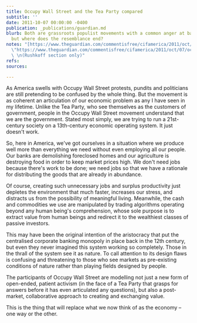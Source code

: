 ```yaml
---
title: Occupy Wall Street and the Tea Party compared
subtitle: ''
date: 2011-10-07 00:00:00 -0400
publication: _publications/guardian.md
blurb: Both are grassroots populist movements with a common anger at bailed-out banks,
  but where does the resemblance end?
notes: "[https://www.theguardian.com/commentisfree/cifamerica/2011/oct/07/occupy-wall-street-tea-party](https://www.theguardian.com/commentisfree/cifamerica/2011/oct/07/occupy-wall-street-tea-party
  \"https://www.theguardian.com/commentisfree/cifamerica/2011/oct/07/occupy-wall-street-tea-party\")
  \ \n(Rushkoff section only)"
refs: 
sources: 

---
```

As America swells with Occupy Wall Street protests, pundits and politicians are still pretending to be confused by the whole thing. But the movement is as coherent an articulation of our economic problem as any I have seen in my lifetime. Unlike the Tea Party, who see themselves as the customers of government, people in the Occupy Wall Street movement understand that we are the government. Stated most simply, we are trying to run a 21st-century society on a 13th-century economic operating system. It just doesn't work.

So, here in America, we've got ourselves in a situation where we produce well more than everything we need without even employing all our people. Our banks are demolishing foreclosed homes and our agriculture is destroying food in order to keep market prices high. We don't need jobs because there's work to be done; we need jobs so that we have a rationale for distributing the goods that are already in abundance.

Of course, creating such unnecessary jobs and surplus productivity just depletes the environment that much faster, increases our stress, and distracts us from the possibility of meaningful living. Meanwhile, the cash and commodities we use are manipulated by trading algorithms operating beyond any human being's comprehension, whose sole purpose is to extract value from human beings and redirect it to the wealthiest classes of passive investors.

This may have been the original intention of the aristocracy that put the centralised corporate banking monopoly in place back in the 12th century, but even they never imagined this system working so completely. Those in the thrall of the system see it as nature. To call attention to its design flaws is confusing and threatening to those who see markets as pre-existing conditions of nature rather than playing fields designed by people.

The participants of Occupy Wall Street are modelling not just a new form of open-ended, patient activism (in the face of a Tea Party that grasps for answers before it has even articulated any questions), but also a post-market, collaborative approach to creating and exchanging value.

This is the thing that will replace what we now think of as the economy – one way or the other.